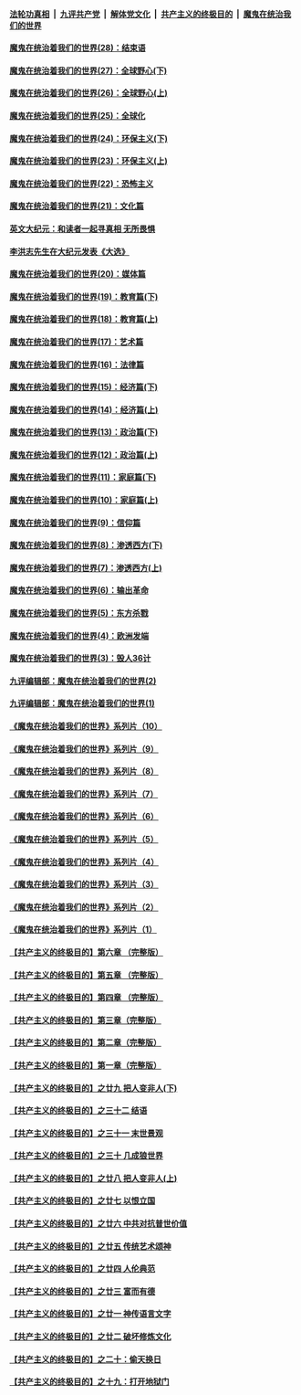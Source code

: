 

####  [法轮功真相](../../../../basic/blob/master/README.md?t=03080201) &nbsp;|&nbsp; [九评共产党](../../../../9ping.md/blob/master/README.md?t=03080201) &nbsp;|&nbsp; [解体党文化](../../../../jtdwh.md/blob/master/README.md?t=03080201)  &nbsp;|&nbsp; [共产主义的终极目的](../../../../gczydzjmd.md/blob/master/README.md?t=03080201) &nbsp;|&nbsp; [魔鬼在统治我们的世界](../../../../mgztzwmdsj.md/blob/master/README.md?t=03080201) 

#### [魔鬼在统治着我们的世界(28)：结束语](../pages/nsc422/n10936246.md?t=03080201) 

#### [魔鬼在统治着我们的世界(27)：全球野心(下)](../pages/nsc422/n10928319.md?t=03080201) 

#### [魔鬼在统治着我们的世界(26)：全球野心(上)](../pages/nsc422/n10900318.md?t=03080201) 

#### [魔鬼在统治着我们的世界(25)：全球化](../pages/nsc422/n10788205.md?t=03080201) 

#### [魔鬼在统治着我们的世界(24)：环保主义(下)](../pages/nsc422/n10695307.md?t=03080201) 

#### [魔鬼在统治着我们的世界(23)：环保主义(上)](../pages/nsc422/n10688613.md?t=03080201) 

#### [魔鬼在统治着我们的世界(22)：恐怖主义](../pages/nsc422/n10614727.md?t=03080201) 

#### [魔鬼在统治着我们的世界(21)：文化篇](../pages/nsc422/n10597706.md?t=03080201) 

#### [英文大纪元：和读者一起寻真相 无所畏惧](../pages/nsc422/n12542027.md?t=03080201) 

#### [李洪志先生在大纪元发表《大选》](../pages/nsc422/n12534746.md?t=03080201) 

#### [魔鬼在统治着我们的世界(20)：媒体篇](../pages/nsc422/n10586579.md?t=03080201) 

#### [魔鬼在统治着我们的世界(19)：教育篇(下)](../pages/nsc422/n10564808.md?t=03080201) 

#### [魔鬼在统治着我们的世界(18)：教育篇(上)](../pages/nsc422/n10526970.md?t=03080201) 

#### [魔鬼在统治着我们的世界(17)：艺术篇](../pages/nsc422/n10499093.md?t=03080201) 

#### [魔鬼在统治着我们的世界(16)：法律篇](../pages/nsc422/n10485969.md?t=03080201) 

#### [魔鬼在统治着我们的世界(15)：经济篇(下)](../pages/nsc422/n10469975.md?t=03080201) 

#### [魔鬼在统治着我们的世界(14)：经济篇(上)](../pages/nsc422/n10457370.md?t=03080201) 

#### [魔鬼在统治着我们的世界(13)：政治篇(下)](../pages/nsc422/n10448270.md?t=03080201) 

#### [魔鬼在统治着我们的世界(12)：政治篇(上)](../pages/nsc422/n10444576.md?t=03080201) 

#### [魔鬼在统治着我们的世界(11)：家庭篇(下)](../pages/nsc422/n10440961.md?t=03080201) 

#### [魔鬼在统治着我们的世界(10)：家庭篇(上)](../pages/nsc422/n10435448.md?t=03080201) 

#### [魔鬼在统治着我们的世界(9)：信仰篇](../pages/nsc422/n10432159.md?t=03080201) 

#### [魔鬼在统治着我们的世界(8)：渗透西方(下)](../pages/nsc422/n10429603.md?t=03080201) 

#### [魔鬼在统治着我们的世界(7)：渗透西方(上)](../pages/nsc422/n10426013.md?t=03080201) 

#### [魔鬼在统治着我们的世界(6)：输出革命](../pages/nsc422/n10421536.md?t=03080201) 

#### [魔鬼在统治着我们的世界(5)：东方杀戮](../pages/nsc422/n10417707.md?t=03080201) 

#### [魔鬼在统治着我们的世界(4)：欧洲发端](../pages/nsc422/n10414890.md?t=03080201) 

#### [魔鬼在统治着我们的世界(3)：毁人36计](../pages/nsc422/n10411583.md?t=03080201) 

#### [九评编辑部：魔鬼在统治着我们的世界(2)](../pages/nsc422/n10410036.md?t=03080201) 

#### [九评编辑部：魔鬼在统治着我们的世界(1)](../pages/nsc422/n10406825.md?t=03080201) 

#### [《魔鬼在统治着我们的世界》系列片（10）](../pages/nsc422/n12292670.md?t=03080201) 

#### [《魔鬼在统治着我们的世界》系列片（9）](../pages/nsc422/n12290859.md?t=03080201) 

#### [《魔鬼在统治着我们的世界》系列片（8）](../pages/nsc422/n12287445.md?t=03080201) 

#### [《魔鬼在统治着我们的世界》系列片（7）](../pages/nsc422/n12283425.md?t=03080201) 

#### [《魔鬼在统治着我们的世界》系列片（6）](../pages/nsc422/n12282314.md?t=03080201) 

#### [《魔鬼在统治着我们的世界》系列片（5）](../pages/nsc422/n12281419.md?t=03080201) 

#### [《魔鬼在统治着我们的世界》系列片（4）](../pages/nsc422/n12274024.md?t=03080201) 

#### [《魔鬼在统治着我们的世界》系列片（3）](../pages/nsc422/n12271322.md?t=03080201) 

#### [《魔鬼在统治着我们的世界》系列片（2）](../pages/nsc422/n12269049.md?t=03080201) 

#### [《魔鬼在统治着我们的世界》系列片（1）](../pages/nsc422/n12267575.md?t=03080201) 

#### [【共产主义的终极目的】第六章 （完整版）](../pages/nsc422/n11428913.md?t=03080201) 

#### [【共产主义的终极目的】第五章 （完整版）](../pages/nsc422/n11428912.md?t=03080201) 

#### [【共产主义的终极目的】第四章 （完整版）](../pages/nsc422/n11428907.md?t=03080201) 

#### [【共产主义的终极目的】第三章（完整版）](../pages/nsc422/n11428848.md?t=03080201) 

#### [【共产主义的终极目的】第二章（完整版）](../pages/nsc422/n11428831.md?t=03080201) 

#### [【共产主义的终极目的】第一章（完整版）](../pages/nsc422/n11417651.md?t=03080201) 

#### [【共产主义的终极目的】之廿九 把人变非人(下)](../pages/nsc422/n11344140.md?t=03080201) 

#### [【共产主义的终极目的】之三十二 结语](../pages/nsc422/n11360535.md?t=03080201) 

#### [【共产主义的终极目的】之三十一 末世景观](../pages/nsc422/n11351129.md?t=03080201) 

#### [【共产主义的终极目的】之三十 几成狼世界](../pages/nsc422/n11348280.md?t=03080201) 

#### [【共产主义的终极目的】之廿八 把人变非人(上)](../pages/nsc422/n11340492.md?t=03080201) 

#### [【共产主义的终极目的】之廿七 以恨立国](../pages/nsc422/n11336944.md?t=03080201) 

#### [【共产主义的终极目的】之廿六 中共对抗普世价值](../pages/nsc422/n11324785.md?t=03080201) 

#### [【共产主义的终极目的】之廿五 传统艺术颂神](../pages/nsc422/n11296396.md?t=03080201) 

#### [【共产主义的终极目的】之廿四 人伦典范](../pages/nsc422/n11296397.md?t=03080201) 

#### [【共产主义的终极目的】之廿三 富而有德](../pages/nsc422/n11283598.md?t=03080201) 

#### [【共产主义的终极目的】之廿一 神传语言文字](../pages/nsc422/n11263265.md?t=03080201) 

#### [【共产主义的终极目的】之廿二 破坏修炼文化](../pages/nsc422/n11245728.md?t=03080201) 

#### [【共产主义的终极目的】之二十：偷天换日](../pages/nsc422/n11238846.md?t=03080201) 

#### [【共产主义的终极目的】之十九：打开地狱门](../pages/nsc422/n11206376.md?t=03080201) 

